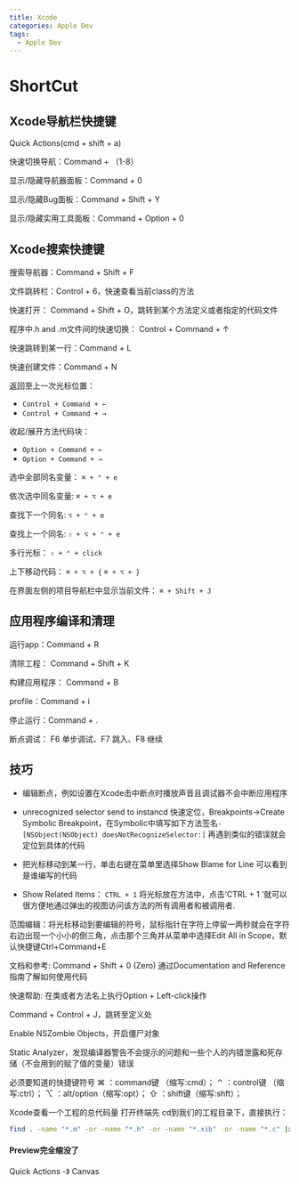 ```yaml
---
title: Xcode
categories: Apple Dev
tags:
  - Apple Dev
---
```


# ShortCut

## Xcode导航栏快捷键
Quick Actions(cmd + shift + a)

快速切换导航：Command + （1-8）

显示/隐藏导航器面板：Command + 0

显示/隐藏Bug面板：Command + Shift + Y

显示/隐藏实用工具面板：Command + Option + 0

## Xcode搜索快捷键
搜索导航器：Command + Shift + F

文件跳转栏：Control + 6，快速查看当前class的方法

快速打开： Command + Shift + O，跳转到某个方法定义或者指定的代码文件

程序中.h and .m文件间的快速切换： Control + Command + ↑

快速跳转到某一行：Command + L

快速创建文件：Command + N

返回至上一次光标位置：
- `Control + Command + ←`  
- `Control + Command + →`

收起/展开方法代码块：
- `Option + Command + ←`
- `Option + Command + →`

选中全部同名变量：
`⌘ + ⌃ + e`

依次选中同名变量:
`⌘ + ⌥ + e`

查找下一个同名:
`⌥ + ⌃ + e`

查找上一个同名:
`⇧ + ⌥ + ⌃ + e`

多行光标：
`⇧ + ⌃ + click`

上下移动代码：
`⌘ + ⌥ + {`
`⌘ + ⌥ + }`

在界面左侧的项目导航栏中显示当前文件：
`⌘ + Shift + J`

## 应用程序编译和清理
运行app：Command + R

清除工程： Command + Shift + K

构建应用程序： Command + B

profile：Command + i

停止运行：Command + .

断点调试： F6 单步调试、F7 跳入、F8 继续

## 技巧
- 编辑断点，例如设置在Xcode击中断点时播放声音且调试器不会中断应用程序

- unrecognized selector send to instancd 快速定位，Breakpoints->Create Symbolic Breakpoint，在Symbolic中填写如下方法签名`-[NSObject(NSObject) doesNotRecognizeSelector:]` 再遇到类似的错误就会定位到具体的代码

- 把光标移动到某一行，单击右键在菜单里选择Show Blame for Line 可以看到是谁编写的代码

- Show Related Items：
`CTRL + 1`
将光标放在方法中，点击‘CTRL + 1 ’就可以很方便地通过弹出的视图访问该方法的所有调用者和被调用者.

范围编辑：将光标移动到要编辑的符号，鼠标指针在字符上停留一两秒就会在字符右边出现一个小小的倒三角，点击那个三角并从菜单中选择Edit All in Scope，默认快捷键Ctrl+Command+E

文档和参考: Command + Shift + 0 (Zero)
通过Documentation and Reference指南了解如何使用代码

快速帮助: 在类或者方法名上执行Option + Left-click操作

Command + Control + J，跳转至定义处

Enable NSZombie Objects，开启僵尸对象

Static Analyzer，发现编译器警告不会提示的问题和一些个人的内错泄露和死存储（不会用到的赋了值的变量）错误

必须要知道的快捷键符号
⌘ ：command键 （缩写:cmd）；
⌃ ：control键 （缩写:ctrl）；
⌥ ：alt/option（缩写:opt）；
⇧ ：shift键（缩写:shft）；

Xcode查看一个工程的总代码量
打开终端先 cd到我们的工程目录下，直接执行：
```bash
find . -name "*.m" -or -name "*.h" -or -name "*.xib" -or -name "*.c" |xargs wc -l
```


#### Preview完全缩没了
Quick Actions -》 Canvas
